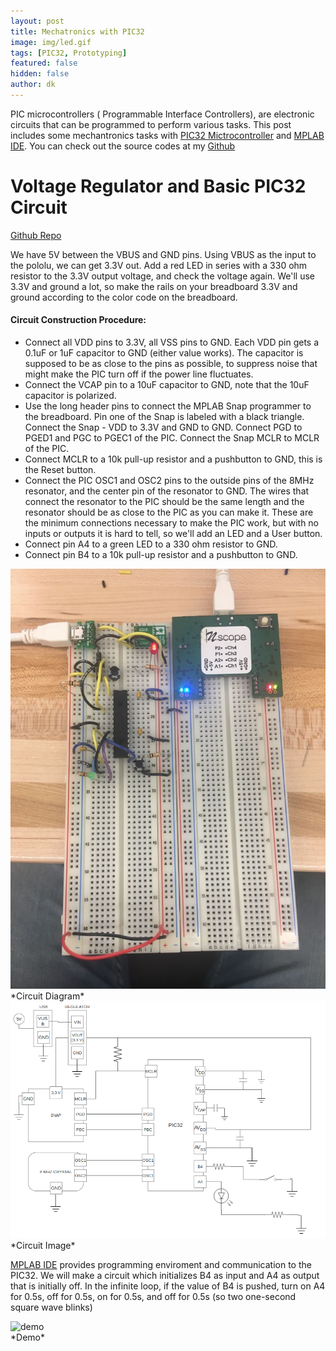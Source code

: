 ```yaml
---
layout: post
title: Mechatronics with PIC32
image: img/led.gif
tags: [PIC32, Prototyping]
featured: false
hidden: false
author: dk
---
```

PIC microcontrollers ( Programmable Interface Controllers), are electronic circuits that can be programmed to perform various tasks. This post includes some mechantronics tasks with [PIC32 Mictrocontroller](https://www.microchip.com/en-us/product/PIC32MX795F512H) and [MPLAB IDE](https://www.microchip.com/en-us/tools-resources/develop/mplab-x-ide). You can check out the source codes at my [Github](https://github.com/dokkev/ME433-Adv.-Mechatronics)

# Voltage Regulator and Basic PIC32 Circuit 
[Github Repo](https://github.com/dokkev/ME433-Adv.-Mechatronics/tree/master/hw4)

We have 5V between the VBUS and GND pins. Using VBUS as the input to the pololu, we can get 3.3V out. Add a red LED in series with a 330 ohm resistor to the 3.3V output voltage, and check the voltage again. We'll use 3.3V and ground a lot, so make the rails on your breadboard 3.3V and ground according to the color code on the breadboard.

#### Circuit Construction Procedure:

- Connect all VDD pins to 3.3V, all VSS pins to GND. Each VDD pin gets a 0.1uF or 1uF capacitor to GND (either value works). The capacitor is supposed to be as close to the pins as possible, to suppress noise that might make the PIC turn off if the power line fluctuates.
- Connect the VCAP pin to a 10uF capacitor to GND, note that the 10uF capacitor is polarized.
- Use the long header pins to connect the MPLAB Snap programmer to the breadboard. Pin one of the Snap is labeled with a black triangle. Connect the Snap - VDD to 3.3V and GND to GND. Connect PGD to PGED1 and PGC to PGEC1 of the PIC. Connect the Snap MCLR to MCLR of the PIC.
- Connect MCLR to a 10k pull-up resistor and a pushbutton to GND, this is the Reset button.
- Connect the PIC OSC1 and OSC2 pins to the outside pins of the 8MHz resonator, and the center pin of the resonator to GND. The wires that connect the resonator to the PIC should be the same length and the resonator should be as close to the PIC as you can make it. These are the minimum connections necessary to make the PIC work, but with no inputs or outputs it is hard to tell, so we'll add an LED and a User button.
- Connect pin A4 to a green LED to a 330 ohm resistor to GND.
- Connect pin B4 to a 10k pull-up resistor and a pushbutton to GND.


<div class="post-flex-display">
    <img src="/img/adv/4.jpg" alt="circuit">
</div>
*Circuit Diagram*



<div class="post-flex-display">
    <img src="/img/adv/5.png" alt="circuit">
</div>
*Circuit Image*



[MPLAB IDE](https://www.microchip.com/en-us/tools-resources/develop/mplab-x-ide) provides programming enviroment and communication to the PIC32. We will make a circuit which initializes B4 as input and A4 as output that is initially off. In the infinite loop, if the value of B4 is pushed, turn on A4 for 0.5s, off for 0.5s, on for 0.5s, and off for 0.5s (so two one-second square wave blinks)


<div class="post-flex-display">
    <img src="/img/4demo.gif" alt="demo">
</div>
*Demo*


#